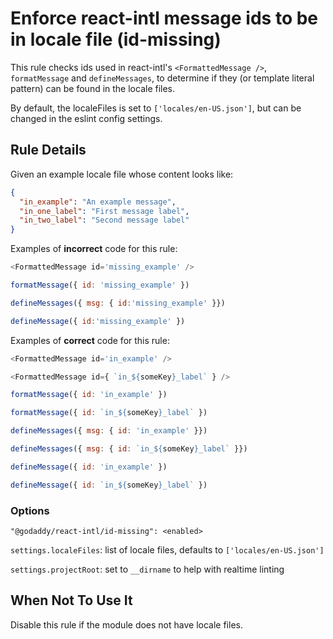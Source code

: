 # Enforce react-intl message ids to be in locale file (id-missing)

This rule checks ids used in react-intl's `<FormattedMessage />`, `formatMessage` and `defineMessages`,
to determine if they (or template literal pattern) can be found in the locale files.

By default, the localeFiles is set to `['locales/en-US.json']`, but can be changed in the eslint config settings.

## Rule Details

Given an example locale file whose content looks like:

```json
{
  "in_example": "An example message",
  "in_one_label": "First message label",
  "in_two_label": "Second message label"
}
```

Examples of **incorrect** code for this rule:

```js
<FormattedMessage id='missing_example' />
```

```js
formatMessage({ id: 'missing_example' })
```

```js
defineMessages({ msg: { id:'missing_example' }})
```

```js
defineMessage({ id:'missing_example' })
```

Examples of **correct** code for this rule:

```js
<FormattedMessage id='in_example' />
```

```js
<FormattedMessage id={ `in_${someKey}_label` } />
```

```js
formatMessage({ id: 'in_example' })
```

```js
formatMessage({ id: `in_${someKey}_label` })
```

```js
defineMessages({ msg: { id: 'in_example' }})
```

```js
defineMessages({ msg: { id: `in_${someKey}_label` }})
```

```js
defineMessage({ id: 'in_example' })
```

```js
defineMessage({ id: `in_${someKey}_label` })
```

### Options

```
"@godaddy/react-intl/id-missing": <enabled>
```

`settings.localeFiles`: list of locale files, defaults to `['locales/en-US.json']`

`settings.projectRoot`: set to `__dirname` to help with realtime linting

## When Not To Use It

Disable this rule if the module does not have locale files.
